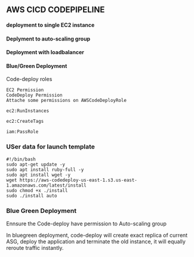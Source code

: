 ## AWS CICD CODEPIPELINE

#### deployment to single EC2 instance

#### Deplyment to auto-scaling group

#### Deployment with loadbalancer

#### Blue/Green Deployment

Code-deploy roles
```
EC2 Permission
CodeDeploy Permission
Attache some permissions on AWSCodeDeployRole  

ec2:RunInstances

ec2:CreateTags

iam:PassRole
```
### USer data for launch template
```
#!/bin/bash
sudo apt-get update -y
sudo apt install ruby-full -y
sudo apt install wget -y
wget https://aws-codedeploy-us-east-1.s3.us-east-1.amazonaws.com/latest/install
sudo chmod +x ./install
sudo ./install auto
```

### Blue Green Deployment

Ennsure the Code-deploy have permission to Auto-scaling group

In bluegreen deployment, code-deploy will create exact replica of current ASG, deploy the application and terminate the old instance, it will equally reroute traffic instantly.
